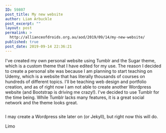 ```yaml
---
ID: 59807
post_title: My new website
author: Liam Arbuckle
post_excerpt: ""
layout: post
permalink: >
  http://allianceofdroids.org.au/aod/2019/09/14/my-new-website/
published: true
post_date: 2019-09-14 22:36:21
---
```

<!-- wp:paragraph -->
<p>I've created my own personal website using Tumblr and the Sugar theme, which is a custom theme that I have edited for my use. The reason I decided to create a personal site was because I am planning to start teaching on Udemy, which is a website that has literally thousands of courses on hundreds of different topics. I'll be teaching web design and portfolio creation, and as of right now I am not able to create another Wordpress website (and Bootstrap is driving me crazy!). I've decided to use Tumblr for the time being. While Tumblr lacks many features, it is a great social network and the theme looks great. </p>
<!-- /wp:paragraph -->

<!-- wp:image {"id":59808} -->
<figure class="wp-block-image"><img src="http://allianceofdroids.org.au/wp-content/uploads/2019/09/Capture-1024x449.png" alt="" class="wp-image-59808"/></figure>
<!-- /wp:image -->

<!-- wp:paragraph -->
<p>I may create a Wordpress site later on (or Jekyll), but right now this will do.</p>
<!-- /wp:paragraph -->

<!-- wp:paragraph -->
<p>Limo</p>
<!-- /wp:paragraph -->
